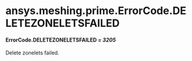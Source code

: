 <a id="ansys-meshing-prime-errorcode-deletezoneletsfailed"></a>

# ansys.meshing.prime.ErrorCode.DELETEZONELETSFAILED

<a id="ansys.meshing.prime.ErrorCode.DELETEZONELETSFAILED"></a>

#### ErrorCode.DELETEZONELETSFAILED *= 3205*

Delete zonelets failed.

<!-- !! processed by numpydoc !! -->
